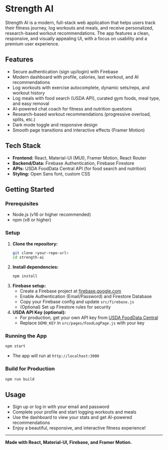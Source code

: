 # Strength AI

Strength AI is a modern, full-stack web application that helps users track their fitness journey, log workouts and meals, and receive personalized, research-based workout recommendations. The app features a clean, responsive, and visually appealing UI, with a focus on usability and a premium user experience.

## Features
- Secure authentication (sign up/login) with Firebase
- Modern dashboard with profile, calories, last workout, and AI recommendations
- Log workouts with exercise autocomplete, dynamic sets/reps, and workout history
- Log meals with food search (USDA API), curated gym foods, meal type, and easy removal
- AI-powered chat coach for fitness and nutrition questions
- Research-based workout recommendations (progressive overload, splits, etc.)
- Dark mode toggle and responsive design
- Smooth page transitions and interactive effects (Framer Motion)

## Tech Stack
- **Frontend:** React, Material-UI (MUI), Framer Motion, React Router
- **Backend/Data:** Firebase Authentication, Firebase Firestore
- **APIs:** USDA FoodData Central API (for food search and nutrition)
- **Styling:** Open Sans font, custom CSS

## Getting Started

### Prerequisites
- Node.js (v16 or higher recommended)
- npm (v8 or higher)

### Setup
1. **Clone the repository:**
   ```bash
   git clone <your-repo-url>
   cd strength-ai
   ```
2. **Install dependencies:**
   ```bash
   npm install
   ```
3. **Firebase setup:**
   - Create a Firebase project at [firebase.google.com](https://firebase.google.com/)
   - Enable Authentication (Email/Password) and Firestore Database
   - Copy your Firebase config and update `src/firebase.js`
   - (Optional) Set up Firestore rules for security
4. **USDA API Key (optional):**
   - For production, get your own API key from [USDA FoodData Central](https://fdc.nal.usda.gov/api-key-signup.html)
   - Replace `DEMO_KEY` in `src/pages/FoodLogPage.js` with your key

### Running the App
```bash
npm start
```
- The app will run at `http://localhost:3000`

### Build for Production
```bash
npm run build
```

## Usage
- Sign up or log in with your email and password
- Complete your profile and start logging workouts and meals
- Use the dashboard to view your stats and get AI-powered recommendations
- Enjoy a beautiful, responsive, and interactive fitness experience!

---

**Made with React, Material-UI, Firebase, and Framer Motion.** 

